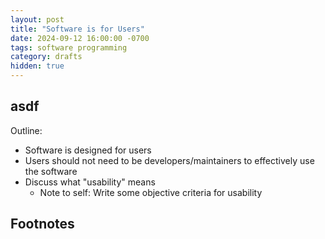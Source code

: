 ```yaml
---
layout: post
title: "Software is for Users"
date: 2024-09-12 16:00:00 -0700
tags: software programming
category: drafts
hidden: true
--- 
```


## asdf
Outline: 
- Software is designed for users 
- Users should not need to be developers/maintainers to effectively use the software
- Discuss what "usability" means 
	- Note to self: Write some objective criteria for usability

## Footnotes
